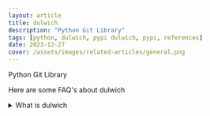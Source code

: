 ```yaml
---
layout: article
title: dulwich
description: "Python Git Library"
tags: [python, dulwich, pypi dulwich, pypi, references]
date: 2023-12-27
cover: /assets/images/related-articles/general.png
---
```


Python Git Library

Here are some FAQ's about dulwich
<details>
<summary>What is dulwich</summary>
Python Git Library
</details>
